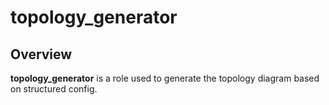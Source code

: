 # topology_generator

## Overview

**topology_generator** is a role used to generate the topology diagram based on structured config.

